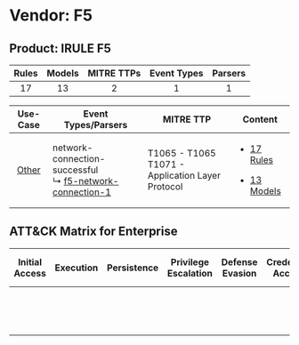 Vendor: F5
==========
Product: IRULE F5
-----------------
| Rules | Models | MITRE TTPs | Event Types | Parsers |
|:-----:|:------:|:----------:|:-----------:|:-------:|
|  17   |   13   |     2      |      1      |    1    |

|                Use-Case                | Event Types/Parsers                                                                                                  | MITRE TTP                                               | Content                                                                                        |
|:--------------------------------------:| -------------------------------------------------------------------------------------------------------------------- | ------------------------------------------------------- | ---------------------------------------------------------------------------------------------- |
| [Other](../../../UseCases/uc_other.md) |  network-connection-successful<br> ↳ [f5-network-connection-1](Parsers/parserContent_f5-network-connection-1.md)<br> | T1065 - T1065<br>T1071 - Application Layer Protocol<br> | [<ul><li>17 Rules</li></ul><ul><li>13 Models</li></ul>](Rules_Models/r_m_f5_irule_f5_Other.md) |

ATT&CK Matrix for Enterprise
----------------------------
| Initial Access | Execution | Persistence | Privilege Escalation | Defense Evasion | Credential Access | Discovery | Lateral Movement | Collection | Command and Control                                                             | Exfiltration | Impact |
| -------------- | --------- | ----------- | -------------------- | --------------- | ----------------- | --------- | ---------------- | ---------- | ------------------------------------------------------------------------------- | ------------ | ------ |
|                |           |             |                      |                 |                   |           |                  |            | [Application Layer Protocol](https://attack.mitre.org/techniques/T1071)<br><br> |              |        |